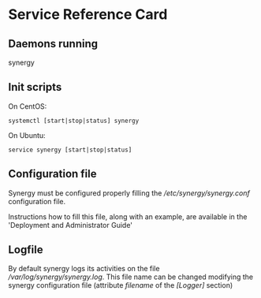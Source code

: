 
# Service Reference Card


## Daemons running

synergy 


## Init scripts



On CentOS:

```
systemctl [start|stop|status] synergy
```
On Ubuntu:
```
service synergy [start|stop|status]
```


## Configuration file

Synergy must be configured properly filling the */etc/synergy/synergy.conf* configuration file.

Instructions how to fill this file, along with an example, are available in the 'Deployment and Administrator Guide'

## Logfile 

By default synergy logs its activities on the file */var/log/synergy/synergy.log*. This file name can be changed modifying the synergy configuration file (attribute *filename* of the *[Logger]* section)


